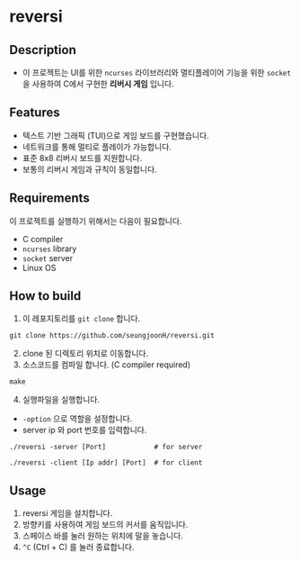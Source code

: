 # reversi

## Description

* 이 프로젝트는 UI를 위한 `ncurses` 라이브러리와 멀티플레이어 기능을 위한 `socket`을 사용하여 C에서 구현한 **리버시 게임** 입니다.

## Features

* 텍스트 기반 그래픽 (TUI)으로 게임 보드를 구현했습니다.
* 네트워크를 통해 멀티로 플레이가 가능합니다.
* 표준 8x8 리버시 보드를 지원합니다.
* 보통의 리버시 게임과 규칙이 동일합니다.

## Requirements

이 프로젝트를 실행하기 위해서는 다음이 필요합니다.

* C compiler
* `ncurses` library
* `socket` server
* Linux OS

## How to build

1. 이 레포지토리를 `git clone` 합니다.

```
git clone https://github.com/seungjoonH/reversi.git
```

2. clone 된 디렉토리 위치로 이동합니다.
3. 소스코드를 컴파일 합니다. (C compiler required)

```
make
```

4. 실행파일을 실행합니다.

  * `-option` 으로 역할을 설정합니다.
  * server ip 와 port 번호를 입력합니다.
  
  ```
  ./reversi -server [Port]            # for server
  ```
  ```
  ./reversi -client [Ip addr] [Port]  # for client
  ```
  
  ## Usage
  
  1. reversi 게임을 설치합니다.
  2. 방향키를 사용하여 게임 보드의 커서를 움직입니다.
  3. 스페이스 바를 눌러 원하는 위치에 말을 놓습니다.
  4. `^C` (Ctrl + C) 를 눌러 종료합니다.
